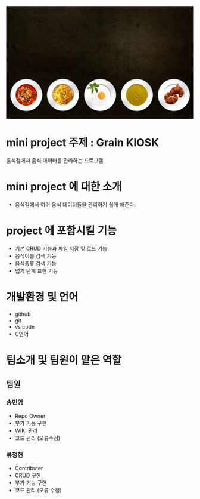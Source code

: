 <img src=food-g8bdad39a1_1920.jpg />

# mini project 주제 : Grain KIOSK 
음식점에서 음식 데이터를 관리하는 프로그램

# mini project 에 대한 소개
- 음식점에서 여러 음식 데이터들을 관리하기 쉽게 해준다.

# project 에 포함시킬 기능
- 기본 CRUD 기능과 파일 저장 및 로드 기능
- 음식이름 검색 기능
- 음식종류 검색 기능 
- 맵기 단계 표현 기능

# 개발환경 및 언어
- github
- git
- vs code
- C언어
# 팀소개 및 팀원이 맡은 역할
## 팀원
 ### 송민영
  - Repo Owner
  - 부가 기능 구현
  - WIKI 관리
  - 코드 관리 (오류수정)
 ### 류정현
  - Contributer
  - CRUD 구현
  - 부가 기능 구현
  - 코드 관리 (오류 수정)
